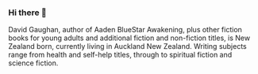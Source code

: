 ### Hi there 👋
David Gaughan, author of Aaden BlueStar Awakening, plus other fiction books for young adults and additional fiction and non-fiction titles, is New Zealand born, currently living in Auckland New Zealand. Writing subjects range from health and self-help titles, through to spiritual fiction and science fiction.
